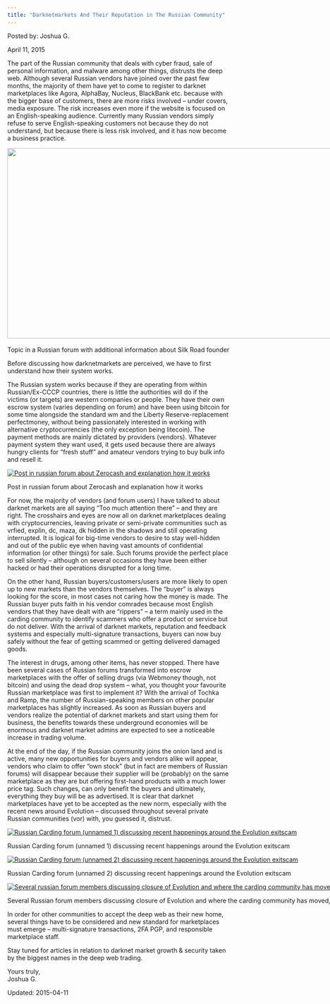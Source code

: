 ```yaml
---
title: "Darknetmarkets And Their Reputation in The Russian Community"
---
```


Posted by: Joshua G. 

<span>April 11, 2015</span>
    

<p>The part of the Russian community that deals with cyber fraud, sale of personal information, and malware among other things, distrusts the deep web. Although several Russian vendors have joined over the past few months, the majority of them have yet to come to register to darknet marketplaces like Agora, AlphaBay, Nucleus, BlackBank etc. because with the bigger base of customers, there are more risks involved &#8211; under covers, media exposure. The risk increases even more if the website is focused on an English-speaking audience. Currently many Russian vendors simply refuse to serve English-speaking customers not because they do not understand, but because there is less risk involved, and it has now become a business practice.</p>
<div id="attachment_9880" style="width: 1096px" class="wp-caption aligncenter"><a href="/imgs/2015/04/3.jpg"><img class="wp-image-9880 size-full" src="/imgs/2015/04/3.jpg" alt="" width="1086" height="432" srcset="/imgs/2015/04/3.jpg 1086w, /imgs/2015/04/3-300x119.jpg 300w, /imgs/2015/04/3-1024x407.jpg 1024w" sizes="(max-width: 1086px) 100vw, 1086px"/></a><p class="wp-caption-text">Topic in a Russian forum with additional information about Silk Road founder</p></div>
<p>Before discussing how darknetmarkets are perceived, we have to first understand how their system works.</p>
<p>The Russian system works because if they are operating from within Russian/Ex-CCCP countries, there is little the authorities will do if the victims (or targets) are western companies or people. They have their own escrow system (varies depending on forum) and have been using bitcoin for some time alongside the standard wm and the Liberty Reserve-replacement perfectmoney, without being passionately interested in working with alternative cryptocurrencies (the only exception being litecoin). The payment methods are mainly dictated by providers (vendors). Whatever payment system they want used, it gets used because there are always hungry clients for &#8220;fresh stuff&#8221; and amateur vendors trying to buy bulk info and resell it.</p>
<div id="attachment_9879" style="width: 1096px" class="wp-caption aligncenter"><a href="/imgs/2015/04/2.jpg"><img class="size-full wp-image-9879" src="/imgs/2015/04/2.jpg" alt="Post in russian forum about Zerocash and explanation how it works" width="1086" height="432" srcset="/imgs/2015/04/2.jpg 1086w, /imgs/2015/04/2-300x119.jpg 300w, /imgs/2015/04/2-1024x407.jpg 1024w" sizes="(max-width: 1086px) 100vw, 1086px"/></a><p class="wp-caption-text">Post in russian forum about Zerocash and explanation how it works</p></div>
<p>For now, the majority of vendors (and forum users) I have talked to about darknet markets are all saying &#8220;Too much attention there&#8221; &#8211; and they are right. The crosshairs and eyes are now all on darknet marketplaces dealing with cryptocurrencies, leaving private or semi-private communities such as vrfied, explin, dc, maza, dk hidden in the shadows and still operating interrupted. It is logical for big-time vendors to desire to stay well-hidden and out of the public eye when having vast amounts of confidential information (or other things) for sale. Such forums provide the perfect place to sell silently &#8211; although on several occasions they have been either hacked or had their operations disrupted for a long time.</p>
<p>On the other hand, Russian buyers/customers/users are more likely to open up to new markets than the vendors themselves. The &#8220;buyer&#8221; is always looking for the score, in most cases not caring how the money is made. The Russian buyer puts faith in his vendor comrades because most English vendors that they have dealt with are &#8220;rippers&#8221; – a term mainly used in the carding community to identify scammers who offer a product or service but do not deliver. With the arrival of darknet markets, reputation and feedback systems and especially multi-signature transactions, buyers can now buy safely without the fear of getting scammed or getting delivered damaged goods.</p>
<p>The interest in drugs, among other items, has never stopped. There have been several cases of Russian forums transformed into escrow marketplaces with the offer of selling drugs (via Webmoney though, not bitcoin) and using the dead drop system &#8211; what, you thought your favourite Russian marketplace was first to implement it? With the arrival of Tochka and Ramp, the number of Russian-speaking members on other popular marketplaces has slightly increased. As soon as Russian buyers and vendors realize the potential of darknet markets and start using them for business, the benefits towards these underground economies will be enormous and darknet market admins are expected to see a noticeable increase in trading volume.</p>
<p>At the end of the day, if the Russian community joins the onion land and is active, many new opportunities for buyers and vendors alike will appear, vendors who claim to offer &#8220;own stock&#8221; (but in fact are members of Russian forums) will disappear because their supplier will be (probably) on the same marketplace as they are but offering first-hand products with a much lower price tag. Such changes, can only benefit the buyers and ultimately, everything they buy will be as advertised. It is clear that darknet marketplaces have yet to be accepted as the new norm, especially with the recent news around Evolution &#8211; discussed throughout several private Russian communities (vor) with, you guessed it, distrust.</p>
<div id="attachment_9878" style="width: 1183px" class="wp-caption aligncenter"><a href="/imgs/2015/04/1.jpg"><img class="size-full wp-image-9878" src="/imgs/2015/04/1.jpg" alt="Russian Carding forum (unnamed 1) discussing recent happenings around the Evolution exitscam" width="1173" height="436" srcset="/imgs/2015/04/1.jpg 1173w, /imgs/2015/04/1-300x112.jpg 300w, /imgs/2015/04/1-1024x381.jpg 1024w" sizes="(max-width: 1173px) 100vw, 1173px"/></a><p class="wp-caption-text">Russian Carding forum (unnamed 1) discussing recent happenings around the Evolution exitscam</p></div>
<div id="attachment_9881" style="width: 1007px" class="wp-caption aligncenter"><a href="/imgs/2015/04/4.jpg"><img class="size-full wp-image-9881" src="/imgs/2015/04/4.jpg" alt="Russian Carding forum (unnamed 2) discussing recent happenings around the Evolution exitscam" width="997" height="69" srcset="/imgs/2015/04/4.jpg 997w, /imgs/2015/04/4-300x21.jpg 300w, /imgs/2015/04/4-995x69.jpg 995w" sizes="(max-width: 997px) 100vw, 997px"/></a><p class="wp-caption-text">Russian Carding forum (unnamed 2) discussing recent happenings around the Evolution exitscam</p></div>
<div id="attachment_9882" style="width: 1265px" class="wp-caption aligncenter"><a href="/imgs/2015/04/5.jpg"><img class="size-full wp-image-9882" src="/imgs/2015/04/5.jpg" alt="Several russian forum members discussing closure of Evolution and where the carding community has moved, one user explains it moved to AlphaBay" width="1255" height="467" srcset="/imgs/2015/04/5.jpg 1255w, /imgs/2015/04/5-300x112.jpg 300w, /imgs/2015/04/5-1024x381.jpg 1024w" sizes="(max-width: 1255px) 100vw, 1255px"/></a><p class="wp-caption-text">Several Russian forum members discussing closure of Evolution and where the carding community has moved, one user explains it moved to AlphaBay</p></div>
<p>In order for other communities to accept the deep web as their new home, several things have to be considered and new standard for marketplaces must emerge &#8211; multi-signature transactions, 2FA PGP, and responsible marketplace staff.</p>
<p>Stay tuned for articles in relation to darknet market growth &amp; security taken by the biggest names in the deep web trading.</p>
<p>Yours truly,<br/>
    Joshua G.</p>

Updated: 2015-04-11

    
